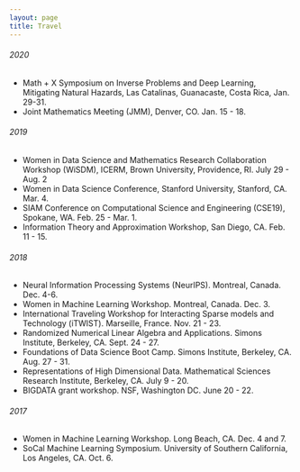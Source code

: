 ```yaml
---
layout: page
title: Travel
---
```


###### 2020
* Math + X Symposium on Inverse Problems and Deep Learning, Mitigating Natural Hazards, Las Catalinas, Guanacaste, Costa Rica, Jan. 29-31.
* Joint Mathematics Meeting (JMM), Denver, CO. Jan. 15 - 18.

###### 2019
* Women in Data Science and Mathematics Research Collaboration Workshop (WiSDM),
ICERM, Brown University, Providence, RI. July 29 - Aug. 2
* Women in Data Science Conference, Stanford University, Stanford, CA. Mar. 4.
* SIAM Conference on Computational Science and Engineering (CSE19), Spokane, WA. Feb. 25 - Mar. 1.
* Information Theory and Approximation Workshop, San Diego, CA. Feb. 11 - 15.

###### 2018
* Neural Information Processing Systems (NeurIPS). Montreal, Canada. Dec. 4-6.
* Women in Machine Learning Workshop. Montreal, Canada. Dec. 3.
* International Traveling Workshop for Interacting Sparse models and Technology (iTWIST). Marseille, France. Nov. 21 - 23.
* Randomized Numerical Linear Algebra and Applications. Simons Institute, Berkeley, CA. Sept. 24 - 27.
* Foundations of Data Science Boot Camp. Simons Institute, Berkeley, CA. Aug. 27 - 31.
* Representations of High Dimensional Data. Mathematical Sciences Research Institute, Berkeley, CA. July 9 - 20.
* BIGDATA grant workshop. NSF, Washington DC. June 20 - 22.

###### 2017
* Women in Machine Learning Workshop. Long Beach, CA. Dec. 4 and 7.
* SoCal Machine Learning Symposium. University of Southern California, Los Angeles, CA. Oct. 6.

